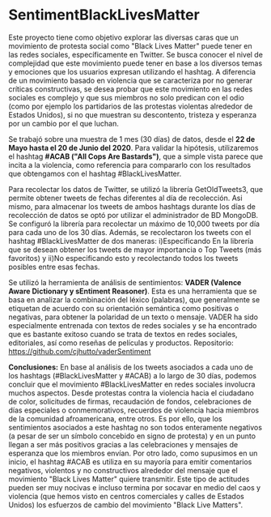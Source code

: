 # SentimentBlackLivesMatter
Este proyecto tiene como objetivo explorar las diversas caras que un movimiento de protesta social como "Black Lives Matter" puede tener en las redes sociales, específicamente en Twitter. Se busca conocer el nivel de complejidad que este movimiento puede tener en base a los diversos temas y emociones que los usuarios expresan utilizando el hashtag. A diferencia de un movimiento basado en violencia que se caracteriza por no generar críticas constructivas, se desea probar que este movimiento en las redes sociales es complejo y que sus miembros no solo predican con el odio (como por ejemplo los partidarios de las protestas violentas alrededor de Estados Unidos), si no que muestran su descontento, tristeza y esperanza por un cambio por el que luchan.

Se trabajó sobre una muestra de 1 mes (30 días) de datos, desde el **22 de Mayo hasta el 20 de Junio del 2020**. Para validar la hipótesis, utilizaremos el hashtag **#ACAB ("All Cops Are Bastards")**, que a simple vista parece que incita a la violencia, como referencia para compararlo con los resultados que obtengamos con el hashtag #BlackLivesMatter.

Para recolectar los datos de Twitter, se utilizó la librería GetOldTweets3, que permite obtener tweets de fechas diferentes al día de recolección. Asi mismo, para almacenar los tweets de ambos hashtags durante los días de recolección de datos se optó por utilizar el administrador de BD MongoDB. Se configuró la librería para recolectar un máximo de 10,000 tweets por día para cada uno de los 30 días. Además, se recolectaron los tweets con el hashtag #BlackLivesMatter de dos maneras: i)Especificando En la librería que se desean obtener los tweets de mayor importancia o Top Tweets (más favoritos) y ii)No especificando esto y recolectando todos los tweets posibles entre esas fechas.

Se utilizó la herramienta de análisis de sentimientos: **VADER (Valence Aware Dictionary y sEntiment Reasoner)**. Esta es una herramienta que se basa en analizar la combinación del léxico (palabras), que generalmente se etiquetan de acuerdo con su orientación semántica como positivas o negativas, para obtener la polaridad de un texto o mensaje. VADER ha sido especialmente entrenada con textos de redes sociales y se ha encontrado que es bastante exitoso cuando se trata de textos en redes sociales, editoriales, así como reseñas de películas y productos.
Repositorio: https://github.com/cjhutto/vaderSentiment

**Conclusiones:** En base al análisis de los tweets asociados a cada uno de los hashtags (#BlackLivesMatter y #ACAB) a lo largo de 30 días, podemos concluir que el movimiento #BlackLivesMatter en redes sociales involucra muchos aspectos. Desde protestas contra la violencia hacia el ciudadano de color, solicitudes de firmas, recaudación de fondos, celebraciones de días especiales o conmemorativos, recuerdos de violencia hacia miembros de la comunidad afroamericana, entre otros. Es por ello, que los sentimientos asociados a este hashtag no son todos enteramente negativos (a pesar de ser un símbolo concebido en signo de protesta) y en un punto llegan a ser más positivos gracias a las celebraciones y mensajes de esperanza que los miembros envían.
Por otro lado, como supusimos en un inicio, el hashtag #ACAB es utiliza en su mayoría para emitir comentarios negativos, violentos y no constructivos alrededor del mensaje que el movimiento "Black Lives Matter" quiere transmitir. Este tipo de actitudes pueden ser muy nocivas e incluso termina por socavar en medio del caos y violencia (que hemos visto en centros comerciales y calles de Estados Unidos) los esfuerzos de cambio del movimiento "Black Live Matters". 

